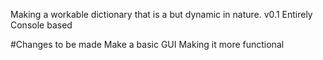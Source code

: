 Making a workable dictionary that is a but dynamic in nature.
v0.1 Entirely Console based

#Changes to be made
Make a basic GUI
Making it more functional
